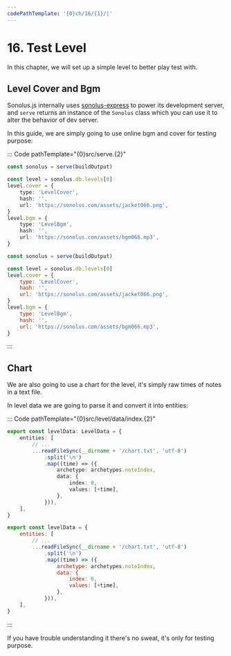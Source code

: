 ```yaml
---
codePathTemplate: '{0}ch/16/{1}/|'
---
```


# 16. Test Level

In this chapter, we will set up a simple level to better play test with.

## Level Cover and Bgm

Sonolus.js internally uses [sonolus-express](https://github.com/NonSpicyBurrito/sonolus-express) to power its development server, and `serve` returns an instance of the `Sonolus` class which you can use it to alter the behavior of dev server.

In this guide, we are simply going to use online bgm and cover for testing purpose:

::: Code pathTemplate="{0}src/serve.{2}"

```ts
const sonolus = serve(buildOutput)

const level = sonolus.db.levels[0]
level.cover = {
    type: 'LevelCover',
    hash: '',
    url: 'https://sonolus.com/assets/jacket066.png',
}
level.bgm = {
    type: 'LevelBgm',
    hash: '',
    url: 'https://sonolus.com/assets/bgm066.mp3',
}
```

```js
const sonolus = serve(buildOutput)

const level = sonolus.db.levels[0]
level.cover = {
    type: 'LevelCover',
    hash: '',
    url: 'https://sonolus.com/assets/jacket066.png',
}
level.bgm = {
    type: 'LevelBgm',
    hash: '',
    url: 'https://sonolus.com/assets/bgm066.mp3',
}
```

:::

## Chart

We are also going to use a chart for the level, it's simply raw times of notes in a text file.

In level data we are going to parse it and convert it into entities:

::: Code pathTemplate="{0}src/level/data/index.{2}"

```ts
export const levelData: LevelData = {
    entities: [
        // ...
        ...readFileSync(__dirname + '/chart.txt', 'utf-8')
            .split('\n')
            .map((time) => ({
                archetype: archetypes.noteIndex,
                data: {
                    index: 0,
                    values: [+time],
                },
            })),
    ],
}
```

```js
export const levelData = {
    entities: [
        // ...
        ...readFileSync(__dirname + '/chart.txt', 'utf-8')
            .split('\n')
            .map((time) => ({
                archetype: archetypes.noteIndex,
                data: {
                    index: 0,
                    values: [+time],
                },
            })),
    ],
}
```

:::

If you have trouble understanding it there's no sweat, it's only for testing purpose.
